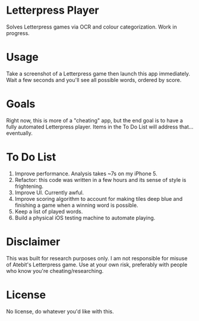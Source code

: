 # Letterpress Player

Solves Letterpress games via OCR and colour categorization. Work in progress.

# Usage

Take a screenshot of a Letterpress game then launch this app immediately. Wait a few seconds and you'll see all possible words, ordered by score.

# Goals

Right now, this is more of a "cheating" app, but the end goal is to have a fully automated Letterpress player. Items in the To Do List will address that… eventually.

# To Do List

1. Improve performance. Analysis takes ~7s on my iPhone 5.
2. Refactor: this code was written in a few hours and its sense of style is frightening.
3. Improve UI. Currently awful.
4. Improve scoring algorithm to account for making tiles deep blue and finishing a game when a winning word is possible.
5. Keep a list of played words.
6. Build a physical iOS testing machine to automate playing.

# Disclaimer

This was built for research purposes only. I am not responsible for misuse of Atebit's Letterpress game. Use at your own risk, preferably with people who know you're cheating/researching.

# License

No license, do whatever you'd like with this.